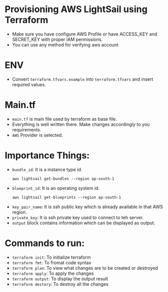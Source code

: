 # Provisioning AWS LightSail using Terraform
- Make sure you have configure AWS Profile or have ACCESS_KEY and SECRET_KEY with proper IAM permissions.
- You can use any method for verifying aws account

# ENV
- Convert `terraform.tfvars.example` into `terraform.tfvars` and insert required values.

# Main.tf
- `main.tf` is main file used by terraform as base file.
- Everything is well written there. Make changes accordingly to you requirements.
- `AWS` Provider is selected.

# Importance Things:
- `bundle_id`: It is a instance type id. 
    ```
    aws lightsail get-bundles --region ap-south-1
    ```
- `blueprint_id`: It is an operating system id.
    ```
    aws lightsail get-blueprints --region ap-south-1
    ```
- `key_pair_name`: It is ssh public key which is already available in that AWS region.
- `private_key`: It is ssh private key used to connect to teh server.
- `output` block contains information which can be displayed as output.

# Commands to run:
- `terraform init`: To initialize terraform
- `terraform fmt`: To fromat code syntax
- `terraform plan`: To view what changes are to be created or destroyed
- `terraform apply`: To apply the changes
- `terraform output`: To display the output result
- `terraform destory`: To destroy all the changes